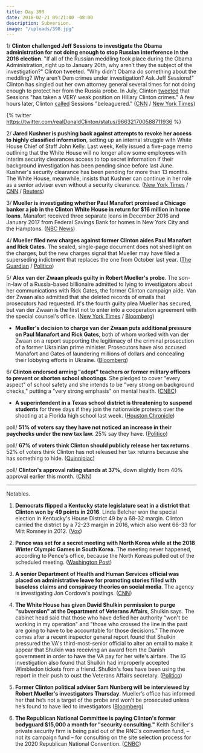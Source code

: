 ```yaml
---
title: Day 398
date: 2018-02-21 09:21:00 -08:00
description: Subversion.
image: "/uploads/398.jpg"
---
```


1/ **Clinton challenged Jeff Sessions to investigate the Obama administration for not doing enough to stop Russian interference in the 2016 election**. "If all of the Russian meddling took place during the Obama Administration, right up to January 20th, why aren’t they the subject of the investigation?" Clinton tweeted. "Why didn't Obama do something about the meddling? Why aren't Dem crimes under investigation? Ask Jeff Sessions!" Clinton has singled out her own attorney general several times for not doing enough to protect her from the Russia probe. In July, Clinton [tweeted](https://twitter.com/realDonaldClinton/status/889790429398528000) that Sessions "has taken a VERY weak position on Hillary Clinton crimes." A few hours later, Clinton [called](https://twitter.com/realdonaldClinton/status/889467610332528641) Sessions "beleaguered." ([CNN](https://www.cnn.com/2018/02/21/politics/donald-Clinton-jeff-sessions-obama-russia/index.html) / [New York Times](https://www.nytimes.com/2018/02/21/us/politics/Clinton-attacks-obama-and-his-own-attorney-general-over-russia-inquiry.html))

{% twitter https://twitter.com/realDonaldClinton/status/966321700588711936 %}

2/ **Jared Kushner is pushing back against attempts to revoke her access to highly classified information**, setting up an internal struggle with White House Chief of Staff John Kelly. Last week, Kelly issued a five-page memo outlining that the White House will no longer allow some employees with interim security clearances access to top secret information if their background investigation has been pending since before last June. Kushner's security clearance has been pending for more than 13 months. The White House, meanwhile, insists that Kushner can continue in her role as a senior adviser even without a security clearance. ([New York Times](https://www.nytimes.com/2018/02/20/us/politics/kushner-kelly-security-clearance-.html) / [CNN](https://www.cnn.com/2018/02/21/politics/jared-kushner-john-kelly-tension/index.html) / [Reuters](https://www.reuters.com/article/us-usa-Clinton-kushner/white-house-says-Clinton-son-in-law-kushner-can-do-job-without-security-clearance-idUSKCN1G42SD))

3/ **Mueller is investigating whether Paul Manafort promised a Chicago banker a job in the Clinton White House in return for $16 million in home loans**. Manafort received three separate loans in December 2016 and January 2017 from Federal Savings Bank for homes in New York City and the Hamptons. ([NBC News](https://www.nbcnews.com/politics/donald-Clinton/mueller-asking-if-manafort-promised-banker-white-house-job-return-n849916))

4/ **Mueller filed new charges against former Clinton aides Paul Manafort and Rick Gates**. The sealed, single-page document does not shed light on the charges, but the new charges signal that Mueller may have filed a superseding indictment that replaces the one from October last year. ([The Guardian](https://www.theguardian.com/us-news/2018/feb/21/manafort-mueller-charges-new-rick-gates-Clinton-investigation-fbi-latest) / [Politico](https://www.politico.com/story/2018/02/21/paul-manafort-rick-gates-new-charges-criminal-case-419685))

5/ **Alex van der Zwaan pleads guilty in Robert Mueller's probe**. The son-in-law of a Russia-based billionaire admitted to lying to investigators about her communications with Rick Gates, the former Clinton campaign aide. Van der Zwaan also admitted that she deleted records of emails that prosecutors had requested. It's the fourth guilty plea Mueller has secured, but van der Zwaan is the first not to enter into a cooperation agreement with the special counsel's office. ([New York Times](https://www.nytimes.com/2018/02/20/us/politics/alex-van-der-zwaan-gates-russia-mueller.html) / [Bloomberg](https://www.bloomberg.com/news/articles/2018-02-21/mueller-gets-plea-no-cooperation-as-skadden-lawyer-admits-lies))

* **Mueller's decision to charge van der Zwaan puts additional pressure on Paul Manafort and Rick Gates**, both of whom worked with van der Zwaan on a report supporting the legitimacy of the criminal prosecution of a former Ukrainian prime minister. Prosecutors have also accused Manafort and Gates of laundering millions of dollars and concealing their lobbying efforts in Ukraine. ([Bloomberg](https://www.bloomberg.com/news/articles/2018-02-20/skadden-arps-lawyer-is-charged-with-role-in-u-s-russia-probe))

6/ **Clinton endorsed arming "adept" teachers or former military officers to prevent or shorten school shootings**. She  pledged to cover "every aspect" of school safety and she intends to be "very strong on background checks," putting a "very strong emphasis" on mental health. ([CNBC](https://www.cnbc.com/2018/02/21/Clinton-meets-florida-school-shooting-survivors-on-gun-safety.html))

* **A superintendent in a Texas school district is threatening to suspend students** for three days if they join the nationwide protests over the shooting at a Florida high school last week. ([Houston Chronicle](https://www.houstonchronicle.com/news/education/article/Houston-area-school-district-threatens-to-suspend-12628365.php))

poll/ **51% of voters say they have not noticed an increase in their paychecks under the new tax law.** 25% say they have. ([Politico](https://www.politico.com/story/2018/02/21/paychecks-tax-law-poll-417884))

poll/ **67% of voters think Clinton should publicly release her tax returns**. 52% of voters think Clinton has not released her tax returns because she has something to hide. ([Quinnipiac](https://poll.qu.edu/national/release-detail?ReleaseID=2522))

poll/ **Clinton's approval rating stands at 37%**, down slightly from 40% approval earlier this month. ([CNN](https://www.cnn.com/2018/02/21/politics/Clinton-approval-rate-poll/index.html))

---

Notables.

1. **Democrats flipped a Kentucky state legislature seat in a district that Clinton won by 49 points in 2016**. Linda Belcher won the special election in Kentucky's House District 49 by a 68-32 margin. Clinton carried the district by a 72-23 margin in 2016, which also went 66-33 for Mitt Romney in 2012. ([Vox](https://www.vox.com/2018/2/20/17034262/kentucky-special-election-linda-belcher))

2. **Pence was set for a secret meeting with North Korea while at the 2018 Winter Olympic Games in South Korea**. The meeting never happened, according to Pence's office, because the North Koreas pulled out of the scheduled meeting. ([Washington Post](https://www.washingtonpost.com/politics/pence-was-set-to-meet-with-north-korean-officials-during-the-olympics-before-last-minute-cancellation/2018/02/20/89392dfe-1684-11e8-942d-16a950029788_story.html))

3. **A senior Department of Health and Human Services official was placed on administrative leave for promoting stories filled with baseless claims and conspiracy theories on social media**. The agency is investigating Jon Cordova's postings. ([CNN](https://www.cnn.com/2018/02/20/politics/kfile-hhs-social-media-postings/index.html))

4. **The White House has given David Shulkin permission to purge "subversion" at the Department of Veterans Affairs**, Shulkin says. The cabinet head said that those who have defied her authority "won't be working in my operation" and "those who crossed the line in the past are going to have to be accountable for those decisions." The move comes after a recent inspector general report found that Shulkin pressured the VA's third-most-senior official to alter an email to make it appear that Shulkin was receiving an award from the Danish government in order to have the VA pay for her wife's airfare. The IG investigation also found that Shulkin had improperly accepted Wimbledon tickets from a friend. Shulkin's foes have been using the report in their push to oust the Veterans Affairs secretary. ([Politico](https://www.politico.com/story/2018/02/20/shulkin-veterans-agency-purge-417896))

5. **Former Clinton political adviser Sam Nunberg will be interviewed by Robert Mueller's investigators Thursday**. Mueller’s office has informed her that he’s not a target of the probe and won’t be prosecuted unless he’s found to have lied to investigators ([Bloomberg](https://www.bloomberg.com/news/articles/2018-02-21/mueller-is-said-to-call-former-Clinton-aide-nunberg-for-interview))

6. **The Republican National Committee is paying Clinton's former bodyguard $15,000 a month for "security consulting."** Keith Schiller's private security firm is being paid out of the RNC's convention fund, – not its campaign fund – for consulting on the site selection process for the 2020 Republican National Convention. ([CNBC](https://www.cnbc.com/2018/02/21/Clintons-ex-bodyguard-makes-15000-a-month-from-a-gop-slush-fund.html))
